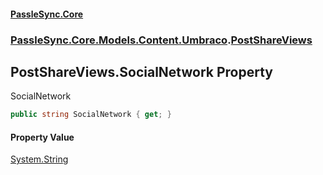 #### [PassleSync.Core](index.md 'index')
### [PassleSync.Core.Models.Content.Umbraco](PassleSync.Core.Models.Content.Umbraco.md 'PassleSync.Core.Models.Content.Umbraco').[PostShareViews](PassleSync.Core.Models.Content.Umbraco.PostShareViews.md 'PassleSync.Core.Models.Content.Umbraco.PostShareViews')

## PostShareViews.SocialNetwork Property

SocialNetwork

```csharp
public string SocialNetwork { get; }
```

#### Property Value
[System.String](https://docs.microsoft.com/en-us/dotnet/api/System.String 'System.String')